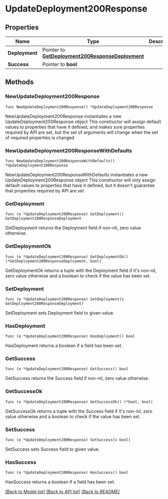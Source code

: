 # UpdateDeployment200Response

## Properties

Name | Type | Description | Notes
------------ | ------------- | ------------- | -------------
**Deployment** | Pointer to [**GetDeployment200ResponseDeployment**](GetDeployment200ResponseDeployment.md) |  | [optional] 
**Success** | Pointer to **bool** |  | [optional] 

## Methods

### NewUpdateDeployment200Response

`func NewUpdateDeployment200Response() *UpdateDeployment200Response`

NewUpdateDeployment200Response instantiates a new UpdateDeployment200Response object
This constructor will assign default values to properties that have it defined,
and makes sure properties required by API are set, but the set of arguments
will change when the set of required properties is changed

### NewUpdateDeployment200ResponseWithDefaults

`func NewUpdateDeployment200ResponseWithDefaults() *UpdateDeployment200Response`

NewUpdateDeployment200ResponseWithDefaults instantiates a new UpdateDeployment200Response object
This constructor will only assign default values to properties that have it defined,
but it doesn't guarantee that properties required by API are set

### GetDeployment

`func (o *UpdateDeployment200Response) GetDeployment() GetDeployment200ResponseDeployment`

GetDeployment returns the Deployment field if non-nil, zero value otherwise.

### GetDeploymentOk

`func (o *UpdateDeployment200Response) GetDeploymentOk() (*GetDeployment200ResponseDeployment, bool)`

GetDeploymentOk returns a tuple with the Deployment field if it's non-nil, zero value otherwise
and a boolean to check if the value has been set.

### SetDeployment

`func (o *UpdateDeployment200Response) SetDeployment(v GetDeployment200ResponseDeployment)`

SetDeployment sets Deployment field to given value.

### HasDeployment

`func (o *UpdateDeployment200Response) HasDeployment() bool`

HasDeployment returns a boolean if a field has been set.

### GetSuccess

`func (o *UpdateDeployment200Response) GetSuccess() bool`

GetSuccess returns the Success field if non-nil, zero value otherwise.

### GetSuccessOk

`func (o *UpdateDeployment200Response) GetSuccessOk() (*bool, bool)`

GetSuccessOk returns a tuple with the Success field if it's non-nil, zero value otherwise
and a boolean to check if the value has been set.

### SetSuccess

`func (o *UpdateDeployment200Response) SetSuccess(v bool)`

SetSuccess sets Success field to given value.

### HasSuccess

`func (o *UpdateDeployment200Response) HasSuccess() bool`

HasSuccess returns a boolean if a field has been set.


[[Back to Model list]](../README.md#documentation-for-models) [[Back to API list]](../README.md#documentation-for-api-endpoints) [[Back to README]](../README.md)


